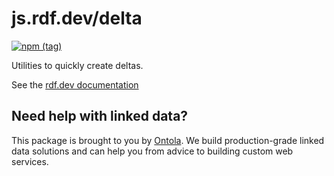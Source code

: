 # js.rdf.dev/delta
[![npm (tag)](https://img.shields.io/npm/v/@rdfdev/delta)](https://npmjs.com/package/@rdfdev/delta)

Utilities to quickly create deltas.

See the [rdf.dev documentation](https://github.com/ontola/rdfdev)

## Need help with linked data?

This package is brought to you by [Ontola](https://ontola.io). We build production-grade linked data
solutions and can help you from advice to building custom web services.

